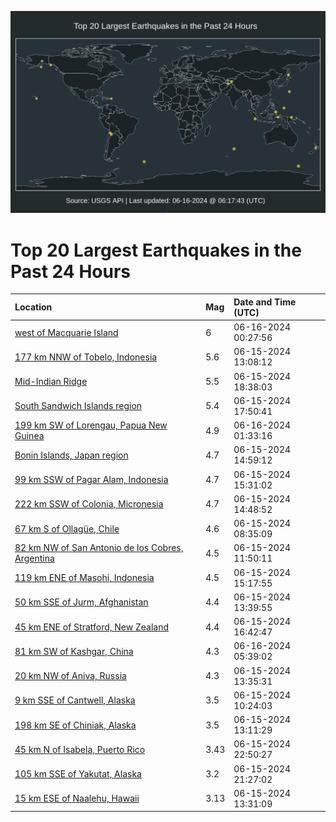 ![Map](./map.png)

# Top 20 Largest Earthquakes in the Past 24 Hours

| Location | Mag | Date and Time (UTC) |
|:---|:---|:---|
| [west of Macquarie Island](https://earthquake.usgs.gov/earthquakes/eventpage/us7000msqt) | 6 | 06-16-2024 00:27:56 |
| [177 km NNW of Tobelo, Indonesia](https://earthquake.usgs.gov/earthquakes/eventpage/us7000msn7) | 5.6 | 06-15-2024 13:08:12 |
| [Mid-Indian Ridge](https://earthquake.usgs.gov/earthquakes/eventpage/us7000mspm) | 5.5 | 06-15-2024 18:38:03 |
| [South Sandwich Islands region](https://earthquake.usgs.gov/earthquakes/eventpage/us7000msph) | 5.4 | 06-15-2024 17:50:41 |
| [199 km SW of Lorengau, Papua New Guinea](https://earthquake.usgs.gov/earthquakes/eventpage/us7000msqy) | 4.9 | 06-16-2024 01:33:16 |
| [Bonin Islands, Japan region](https://earthquake.usgs.gov/earthquakes/eventpage/us7000msns) | 4.7 | 06-15-2024 14:59:12 |
| [99 km SSW of Pagar Alam, Indonesia](https://earthquake.usgs.gov/earthquakes/eventpage/us7000msnz) | 4.7 | 06-15-2024 15:31:02 |
| [222 km SSW of Colonia, Micronesia](https://earthquake.usgs.gov/earthquakes/eventpage/us7000msnr) | 4.7 | 06-15-2024 14:48:52 |
| [67 km S of Ollagüe, Chile](https://earthquake.usgs.gov/earthquakes/eventpage/us7000msmf) | 4.6 | 06-15-2024 08:35:09 |
| [82 km NW of San Antonio de los Cobres, Argentina](https://earthquake.usgs.gov/earthquakes/eventpage/us7000msmy) | 4.5 | 06-15-2024 11:50:11 |
| [119 km ENE of Masohi, Indonesia](https://earthquake.usgs.gov/earthquakes/eventpage/us7000msnx) | 4.5 | 06-15-2024 15:17:55 |
| [50 km SSE of Jurm, Afghanistan](https://earthquake.usgs.gov/earthquakes/eventpage/us7000msnh) | 4.4 | 06-15-2024 13:39:55 |
| [45 km ENE of Stratford, New Zealand](https://earthquake.usgs.gov/earthquakes/eventpage/us7000msp6) | 4.4 | 06-15-2024 16:42:47 |
| [81 km SW of Kashgar, China](https://earthquake.usgs.gov/earthquakes/eventpage/us7000msrq) | 4.3 | 06-16-2024 05:39:02 |
| [20 km NW of Aniva, Russia](https://earthquake.usgs.gov/earthquakes/eventpage/us7000msng) | 4.3 | 06-15-2024 13:35:31 |
| [9 km SSE of Cantwell, Alaska](https://earthquake.usgs.gov/earthquakes/eventpage/ak0247ocufye) | 3.5 | 06-15-2024 10:24:03 |
| [198 km SE of Chiniak, Alaska](https://earthquake.usgs.gov/earthquakes/eventpage/us7000msn8) | 3.5 | 06-15-2024 13:11:29 |
| [45 km N of Isabela, Puerto Rico](https://earthquake.usgs.gov/earthquakes/eventpage/pr71452793) | 3.43 | 06-15-2024 22:50:27 |
| [105 km SSE of Yakutat, Alaska](https://earthquake.usgs.gov/earthquakes/eventpage/ak0247ojeupd) | 3.2 | 06-15-2024 21:27:02 |
| [15 km ESE of Naalehu, Hawaii](https://earthquake.usgs.gov/earthquakes/eventpage/hv74278381) | 3.13 | 06-15-2024 13:31:09 |
